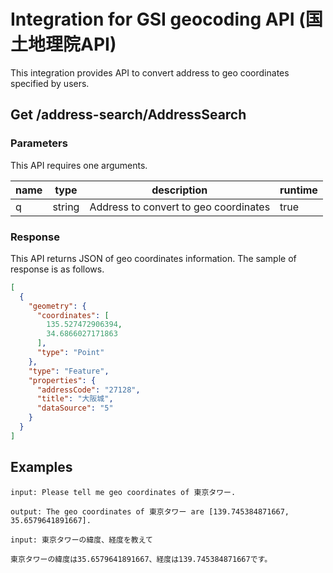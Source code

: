 # Integration for GSI geocoding API (国土地理院API)
This integration provides API to convert address to geo coordinates specified by users.

## Get /address-search/AddressSearch
### Parameters
This API requires one arguments.

| name | type | description | runtime |
| --- | --- | --- | --- |
| q | string | Address to convert to geo coordinates | true |

### Response
This API returns JSON of geo coordinates information.
The sample of response is as follows.
```JSON
[
  {
    "geometry": {
      "coordinates": [
        135.527472906394,
        34.6866027171863
      ],
      "type": "Point"
    },
    "type": "Feature",
    "properties": {
      "addressCode": "27128",
      "title": "大阪城",
      "dataSource": "5"
    }
  }
]
```

## Examples

```
input: Please tell me geo coordinates of 東京タワー.

output: The geo coordinates of 東京タワー are [139.745384871667, 35.6579641891667].

input: 東京タワーの緯度、経度を教えて

東京タワーの緯度は35.6579641891667、経度は139.745384871667です。
```
